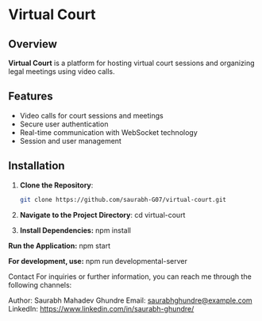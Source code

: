 # Virtual Court

## Overview

**Virtual Court** is a platform for hosting virtual court sessions and organizing legal meetings using video calls.

## Features

- Video calls for court sessions and meetings
- Secure user authentication
- Real-time communication with WebSocket technology
- Session and user management

## Installation

1. **Clone the Repository**:
   ```bash
   git clone https://github.com/saurabh-G07/virtual-court.git


3. **Navigate to the Project Directory**:
   cd virtual-court

4. **Install Dependencies:**
   npm install

**Run the Application:**
   npm start

**For development, use:**
   npm run developmental-server


   Contact
For inquiries or further information, you can reach me through the following channels:

Author: Saurabh Mahadev Ghundre
Email: saurabhghundre@example.com
LinkedIn: https://www.linkedin.com/in/saurabh-ghundre/
